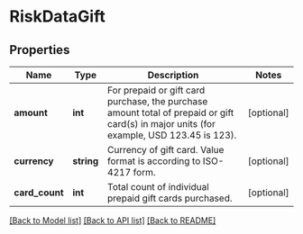 # RiskDataGift

## Properties
Name | Type | Description | Notes
------------ | ------------- | ------------- | -------------
**amount** | **int** | For prepaid or gift card purchase, the purchase amount total of prepaid or gift card(s) in major units (for example, USD 123.45 is 123). | [optional] 
**currency** | **string** | Currency of gift card. Value format is according to ISO-4217 form. | [optional] 
**card_count** | **int** | Total count of individual prepaid gift cards purchased. | [optional] 

[[Back to Model list]](../README.md#documentation-for-models) [[Back to API list]](../README.md#documentation-for-api-endpoints) [[Back to README]](../README.md)


